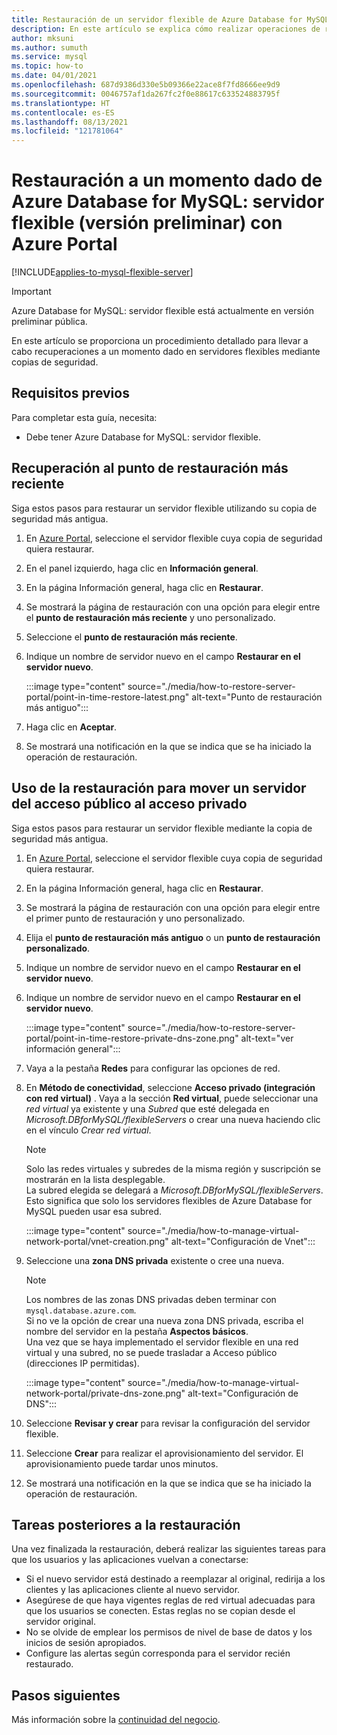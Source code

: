 ```yaml
---
title: Restauración de un servidor flexible de Azure Database for MySQL con Azure Portal
description: En este artículo se explica cómo realizar operaciones de restauración en el servidor flexible de Azure Database for MySQL mediante Azure Portal.
author: mksuni
ms.author: sumuth
ms.service: mysql
ms.topic: how-to
ms.date: 04/01/2021
ms.openlocfilehash: 687d9386d330e5b09366e22ace8f7fd8666ee9d9
ms.sourcegitcommit: 0046757af1da267fc2f0e88617c633524883795f
ms.translationtype: HT
ms.contentlocale: es-ES
ms.lasthandoff: 08/13/2021
ms.locfileid: "121781064"
---
```

# <a name="point-in-time-restore-of-a-azure-database-for-mysql---flexible-server-preview-using-azure-portal"></a>Restauración a un momento dado de Azure Database for MySQL: servidor flexible (versión preliminar) con Azure Portal

[!INCLUDE[applies-to-mysql-flexible-server](../includes/applies-to-mysql-flexible-server.md)]

> [!IMPORTANT]
> Azure Database for MySQL: servidor flexible está actualmente en versión preliminar pública.

En este artículo se proporciona un procedimiento detallado para llevar a cabo recuperaciones a un momento dado en servidores flexibles mediante copias de seguridad.

## <a name="prerequisites"></a>Requisitos previos

Para completar esta guía, necesita:

- Debe tener Azure Database for MySQL: servidor flexible.

## <a name="restore-to-the-latest-restore-point"></a>Recuperación al punto de restauración más reciente

Siga estos pasos para restaurar un servidor flexible utilizando su copia de seguridad más antigua.

1. En [Azure Portal](https://portal.azure.com/), seleccione el servidor flexible cuya copia de seguridad quiera restaurar.

2. En el panel izquierdo, haga clic en **Información general**.

3. En la página Información general, haga clic en **Restaurar**.

4. Se mostrará la página de restauración con una opción para elegir entre el **punto de restauración más reciente** y uno personalizado.

5. Seleccione el **punto de restauración más reciente**.

6. Indique un nombre de servidor nuevo en el campo **Restaurar en el servidor nuevo**.

    :::image type="content" source="./media/how-to-restore-server-portal/point-in-time-restore-latest.png" alt-text="Punto de restauración más antiguo":::

7. Haga clic en **Aceptar**.

8. Se mostrará una notificación en la que se indica que se ha iniciado la operación de restauración.

## <a name="using-restore-to-move-a-server-from-public-access-to-private-access"></a>Uso de la restauración para mover un servidor del acceso público al acceso privado

Siga estos pasos para restaurar un servidor flexible mediante la copia de seguridad más antigua.

1. En [Azure Portal](https://portal.azure.com/), seleccione el servidor flexible cuya copia de seguridad quiera restaurar.

2. En la página Información general, haga clic en **Restaurar**.

3. Se mostrará la página de restauración con una opción para elegir entre el primer punto de restauración y uno personalizado.

4. Elija el **punto de restauración más antiguo** o un **punto de restauración personalizado**.

5. Indique un nombre de servidor nuevo en el campo **Restaurar en el servidor nuevo**.

6. Indique un nombre de servidor nuevo en el campo **Restaurar en el servidor nuevo**.

    :::image type="content" source="./media/how-to-restore-server-portal/point-in-time-restore-private-dns-zone.png" alt-text="ver información general":::

7. Vaya a la pestaña **Redes** para configurar las opciones de red.

8. En **Método de conectividad**, seleccione **Acceso privado (integración con red virtual)** . Vaya a la sección **Red virtual**, puede seleccionar una *red virtual* ya existente y una *Subred* que esté delegada en *Microsoft.DBforMySQL/flexibleServers* o crear una nueva haciendo clic en el vínculo *Crear red virtual*.
    > [!Note]
    > Solo las redes virtuales y subredes de la misma región y suscripción se mostrarán en la lista desplegable. </br>
    > La subred elegida se delegará a *Microsoft.DBforMySQL/flexibleServers*. Esto significa que solo los servidores flexibles de Azure Database for MySQL pueden usar esa subred.</br>

    :::image type="content" source="./media/how-to-manage-virtual-network-portal/vnet-creation.png" alt-text="Configuración de Vnet":::

9. Seleccione una **zona DNS privada** existente o cree una nueva.
    > [!NOTE]
    > Los nombres de las zonas DNS privadas deben terminar con `mysql.database.azure.com`. </br>
    > Si no ve la opción de crear una nueva zona DNS privada, escriba el nombre del servidor en la pestaña **Aspectos básicos**.</br>
    > Una vez que se haya implementado el servidor flexible en una red virtual y una subred, no se puede trasladar a Acceso público (direcciones IP permitidas).</br>

    :::image type="content" source="./media/how-to-manage-virtual-network-portal/private-dns-zone.png" alt-text="Configuración de DNS":::
10. Seleccione **Revisar y crear** para revisar la configuración del servidor flexible.
11. Seleccione **Crear** para realizar el aprovisionamiento del servidor. El aprovisionamiento puede tardar unos minutos.

12. Se mostrará una notificación en la que se indica que se ha iniciado la operación de restauración.

## <a name="perform-post-restore-tasks"></a>Tareas posteriores a la restauración

Una vez finalizada la restauración, deberá realizar las siguientes tareas para que los usuarios y las aplicaciones vuelvan a conectarse:

- Si el nuevo servidor está destinado a reemplazar al original, redirija a los clientes y las aplicaciones cliente al nuevo servidor.
- Asegúrese de que haya vigentes reglas de red virtual adecuadas para que los usuarios se conecten. Estas reglas no se copian desde el servidor original.
- No se olvide de emplear los permisos de nivel de base de datos y los inicios de sesión apropiados.
- Configure las alertas según corresponda para el servidor recién restaurado.

## <a name="next-steps"></a>Pasos siguientes

Más información sobre la [continuidad del negocio](concepts-business-continuity.md).
